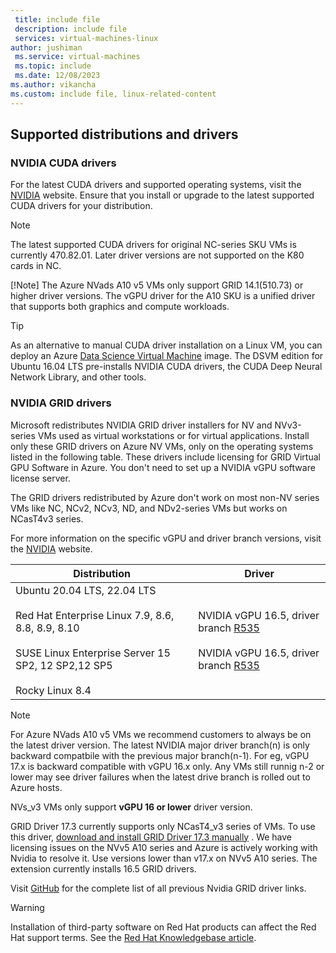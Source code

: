 ```yaml
---
 title: include file
 description: include file
 services: virtual-machines-linux
author: jushiman
 ms.service: virtual-machines
 ms.topic: include
 ms.date: 12/08/2023
ms.author: vikancha
ms.custom: include file, linux-related-content
---
```


## Supported distributions and drivers

### NVIDIA CUDA drivers

For the latest CUDA drivers and supported operating systems, visit the [NVIDIA](https://developer.nvidia.com/cuda-zone) website. Ensure that you install or upgrade to the latest supported CUDA drivers for your distribution. 

> [!NOTE]
> The latest supported CUDA drivers for original NC-series SKU VMs is currently 470.82.01. Later driver versions are not supported on the K80 cards in NC.
>
> [!Note]
>The Azure NVads A10 v5 VMs only support GRID 14.1(510.73) or higher driver versions. The vGPU driver for the A10 SKU is a unified driver that supports both graphics and compute workloads.

> [!TIP]
> As an alternative to manual CUDA driver installation on a Linux VM, you can deploy an Azure [Data Science Virtual Machine](/azure/machine-learning/data-science-virtual-machine/overview) image. The DSVM edition for Ubuntu 16.04 LTS pre-installs NVIDIA CUDA drivers, the CUDA Deep Neural Network Library, and other tools.


### NVIDIA GRID drivers

Microsoft redistributes NVIDIA GRID driver installers for NV and NVv3-series VMs used as virtual workstations or for virtual applications. Install only these GRID drivers on Azure NV VMs, only on the operating systems listed in the following table. These drivers include licensing for GRID Virtual GPU Software in Azure. You don't need to set up a NVIDIA vGPU software license server.

The GRID drivers redistributed by Azure don't work on most non-NV series VMs like NC, NCv2, NCv3, ND, and NDv2-series VMs but works on NCasT4v3 series.

For more information on the specific vGPU and driver branch versions, visit the [NVIDIA](https://docs.nvidia.com/grid/) website.

|Distribution|Driver|
| --- | -- |
|Ubuntu 20.04 LTS, 22.04 LTS<br/><br/>Red Hat Enterprise Linux 7.9, 8.6, 8.8, 8.9, 8.10<br/><br/>SUSE Linux Enterprise Server 15 SP2, 12 SP2,12 SP5<br/><br/>Rocky Linux 8.4| NVIDIA vGPU 16.5, driver branch [R535](https://go.microsoft.com/fwlink/?linkid=874272) <br/><br/> NVIDIA vGPU 16.5, driver branch [R535](https://go.microsoft.com/fwlink/?linkid=874272)

> [!Note]
>For Azure NVads A10 v5 VMs we recommend customers to always be on the latest driver version. The latest NVIDIA major driver branch(n) is only backward compatbile with the previous major branch(n-1). For eg, vGPU 17.x is backward compatible with vGPU 16.x only. Any VMs still runnig n-2 or lower may see driver failures when the latest drive branch is rolled out to Azure hosts.
>>
>NVs_v3 VMs only support **vGPU 16 or lower** driver version.
>>
> GRID Driver 17.3 currently supports only NCasT4_v3 series of VMs. To use this driver, [download and install GRID Driver 17.3 manually](https://download.microsoft.com/download/7/e/c/7ec792c9-3654-4f78-b1a0-41a48e10ca6d/NVIDIA-Linux-x86_64-550.127.05-grid-azure.run) . We have licensing issues on the NVv5 A10 series and Azure is actively working with Nvidia to resolve it. Use versions lower than v17.x on NVv5 A10 series. The extension currently installs 16.5 GRID drivers.

Visit [GitHub](https://raw.githubusercontent.com/Azure/azhpc-extensions/refs/heads/master/NvidiaGPU/Nvidia-GPU-Linux-Resources.json) for the complete list of all previous Nvidia GRID driver links.

> [!WARNING] 
> Installation of third-party software on Red Hat products can affect the Red Hat support terms. See the [Red Hat Knowledgebase article](https://access.redhat.com/articles/1067).
>
